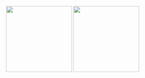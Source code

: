 <div>
<img height="180em" src="https://github-readme-stats.vercel.app/api?username=jccallves-developer&custom_title=Numeros&show_icons=true&theme=dracula&include_all_commits=true&count_private=true" />
<img height="180em" src="https://github-readme-stats.vercel.app/api/top-langs/?username=jccallves-developer&layout-default&langs_count=16&theme=dracula" />
</div>

